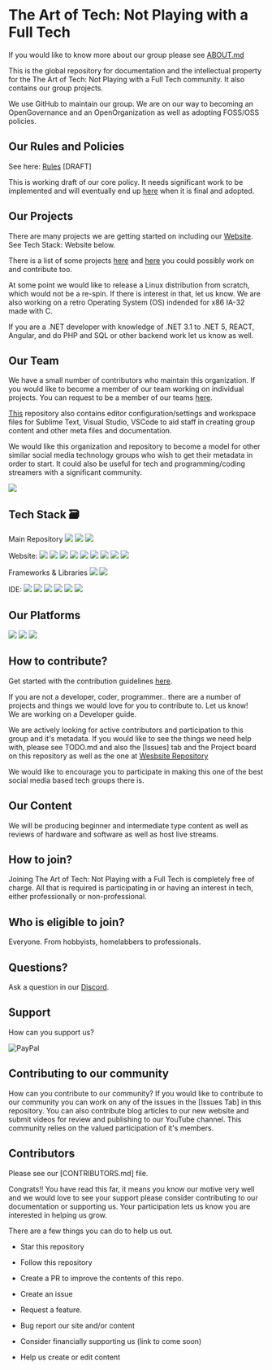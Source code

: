 # The Art of Tech: Not Playing with a Full Tech

If you would like to know more about our group please see [ABOUT.md](https://github.com/taotnpwaft/metadata/blob/main/ABOUT.md)

This is the global repository for documentation and the intellectual property for the The Art of Tech: Not Playing with a Full Tech community. It also contains our group projects.  

We use GitHub to maintain our group. We are on our way to becoming an OpenGovernance and an OpenOrganization as well as adopting FOSS/OSS policies.

## Our Rules and Policies

See here: [Rules](https://github.com/taotnpwaft/metadata/blob/main/GROUP_POLICY_DRAFT.md) [DRAFT] 

This is working draft of our core policy.  It needs significant work to be implemented and will eventually end up [here](https://github.com/taotnpwaft/docs/) when it is final and adopted.

## Our Projects

There are many projects we are getting started on including our [Website](https://github.com/taotnpwaft/website). See Tech Stack: Website below. 

There is a list of some projects [here](https://github.com/taotnpwaft/projects/discussions/3) and [here](https://github.com/taotnpwaft/projects/discussions/7) you could possibly work on and contribute too.

At some point we would like to release a Linux distribution from scratch, which would not be a re-spin.  If there is interest in that, let us know.
We are also working on a retro Operating System (OS) indended for x86 IA-32 made with C.

If you are a .NET developer with knowledge of .NET 3.1 to .NET 5, REACT, Angular, and do PHP and SQL or other backend work let us know as well.

## Our Team

We have a small number of contributors who maintain this organization.  If you would like to become a member of our team working on individual projects. You can request to be a member of our teams [here](https://github.com/orgs/taotnpwaft/teams). 

[This](https://github.com/taotnpwaft/projects/tree/main/config) repository also contains editor configuration/settings and workspace files for Sublime Text, Visual Studio, VSCode to aid staff in creating group content and other meta files and documentation.

We would like this organization and repository to become a model for other similar social media technology groups who wish to get their metadata in order to start. It could also be useful for tech and programming/coding streamers with a significant community.

<div>
<img src="https://img.shields.io/github/stars/taotnpwaft?style=for-the-badge"
</div>

## Tech Stack 🗃

 Main Repository
 <img src="https://img.shields.io/badge/Markdown-000000?style=for-the-badge&logo=markdown&logoColor=white">
 <img src="https://img.shields.io/badge/Git-F05032?style=for-the-badge&logo=git&logoColor=white">
 <img src="https://img.shields.io/badge/GitHub-100000?style=for-the-badge&logo=github&logoColor=white">

 Website:
 <img src="https://img.shields.io/badge/Bootstrap-563D7C?style=for-the-badge&logo=bootstrap&logoColor=white">
 <img src="https://img.shields.io/badge/jQuery-0769AD?style=for-the-badge&logo=jquery&logoColor=white" >
 <img src="https://img.shields.io/badge/Apache-D22128?style=for-the-badge&logo=Apache&logoColor=white">
 <img src="https://img.shields.io/badge/.NET-512BD4?style=for-the-badge&logo=dotnet&logoColor=white">
 <img src="https://img.shields.io/badge/C%23-239120?style=for-the-badge&logo=c-sharp&logoColor=white">
 <img src="https://img.shields.io/badge/MySQL-00000F?style=for-the-badge&logo=mysql&logoColor=white">
 <img src="https://img.shields.io/badge/CSS3-1572B6?style=for-the-badge&logo=css3&logoColor=white)">
 <img src="https://img.shields.io/badge/JavaScript-323330?style=for-the-badge&logo=javascript&logoColor=F7DF1E">
 <img src="https://img.shields.io/badge/PHP-777BB4?style=for-the-badge&logo=php&logoColor=white">

 Frameworks & Libraries
 <img src="https://img.shields.io/badge/express.js-%23404d59.svg?style=for-the-badge&logo=express&logoColor=%2361DAFB">
 <img src="https://img.shields.io/badge/node.js-6DA55F?style=for-the-badge&logo=node.js&logoColor=white">

 IDE: <img src="https://img.shields.io/badge/Visual_Studio_Code-0078D4?style=for-the-badge&logo=visual%20studio%20code&logoColor=white">
 <img src="https://img.shields.io/badge/Visual_Studio-5C2D91?style=for-the-badge&logo=visual%20studio&logoColor=white">
 <img src="https://img.shields.io/badge/Atom-%2366595C.svg?style=for-the-badge&logo=atom&logoColor=white">
 <img src="https://img.shields.io/badge/IntelliJIDEA-000000.svg?style=for-the-badge&logo=intellij-idea&logoColor=white">
 <img src="https://img.shields.io/badge/phpstorm-143?style=for-the-badge&logo=phpstorm&logoColor=black&color=black&labelColor=darkorchid">
 <img src="https://img.shields.io/badge/sublime_text-%23575757.svg?style=for-the-badge&logo=sublime-text&logoColor=important">

## Our Platforms

 <a href="https://discord.com/invite/KydrUs4"><img src="https://img.shields.io/badge/Discord-7289DA?style=for-the-badge&logo=discord&logoColor=white"></a>
 <a href="https://www.reddit.com/r/TheArtofTech/"><img src="https://img.shields.io/reddit/subreddit-subscribers/TheArtOfTech?style=for-the-badge"></a>
 <a href="https://youtube.com/channel/UC2hE-HmchxgjsmfRcJ3S25w"><img src="https://img.shields.io/badge/YouTube-FF0000?style=for-the-badge&logo=youtube&logoColor=white"></a>

## How to contribute?

Get started with the contribution guidelines [here](https://github.com/taotnpwaft/blob/master/CONTRIBUTING.md).  
 

If you are not a developer, coder, programmer.. there are a number of projects and things we would love for you to contribute to. Let us know!  
We are working on a Developer guide.

We are actively looking for active contributors and participation to this group and it's metadata.  If you would like to see the things we need help with, please see TODO.md and also the [Issues] tab and the Project board on this repository as well as the one at [Wesbsite Repository](https://www.github.com/taotnpwaft/website/)

We would like to encourage you to participate in making this one of the best social media based tech groups there is.

## Our Content

We will be producing beginner and intermediate type content as well as reviews of hardware and software as well as host live streams.

## How to join?

Joining The Art of Tech: Not Playing with a Full Tech is completely free of charge.  All that is required is participating in or having an interest in tech, either professionally or non-professional.

## Who is eligible to join?

Everyone.  From hobbyists, homelabbers to professionals.

## Questions?

Ask a question in our [Discord](https://discord.gg/KydrUs4).

## Support

How can you support us?

![PayPal](https://img.shields.io/badge/PayPal-00457C?style=for-the-badge&logo=paypal&logoColor=white)

## Contributing to our community

How can you contribute to our community? If you would like to contribute to our community you can work on any of the issues in the [Issues Tab] in this repository. You can also contribute blog articles to our new website and submit videos for review and publishing to our YouTube channel.  This community relies on the valued participation of it's members.

## Contributors

Please see our [CONTRIBUTORS.md] file.

Congrats!! You have read this far, it means you know our motive very well and we would love to see your support please consider contributing to our documentation or supporting us.  Your participation lets us know you are interested in helping us grow.

There are a few things you can do to help us out.

* Star this repository

* Follow this repository

* Create a PR to improve the contents of this repo.

* Create an issue

* Request a feature.

* Bug report our site and/or content

* Consider financially supporting us (link to come soon)

* Help us create or edit content
